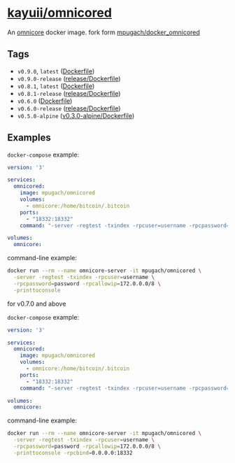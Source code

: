 # [kayuii/omnicored](https://hub.docker.com/r/kayuii/omnicored)

An [omnicore](https://github.com/OmniLayer/omnicore) docker image.
fork form [mpugach/docker_omnicored](https://github.com/mpugach/docker_omnicored) 

## Tags


- `v0.9.0`, `latest` ([Dockerfile](https://github.com/Kayuii/wallet/tree/omnicore-v0.9.0/Dockerfile))
- `v0.9.0-release` ([release/Dockerfile](https://github.com/Kayuii/wallet/tree/omnicore-v0.9.0/release/Dockerfile))
- `v0.8.1`, `latest` ([Dockerfile](https://github.com/Kayuii/wallet/tree/omnicore-v0.8.1/Dockerfile))
- `v0.8.1-release` ([release/Dockerfile](https://github.com/Kayuii/wallet/tree/omnicore-v0.8.1/release/Dockerfile))
- `v0.6.0` ([Dockerfile](https://https://github.com/Kayuii/wallet/blob/omnicore-v0.6.0/Dockerfile))
- `v0.6.0-release` ([release/Dockerfile](https://github.com/Kayuii/wallet/blob/omnicore-v0.6.0/release/Dockerfile))
- `v0.5.0-alpine` ([v0.3.0-alpine/Dockerfile](https://github.com/mpugach/docker_omnicored/blob/master/v0.5.0-alpine/Dockerfile))
## Examples

`docker-compose` example:

```yml
version: '3'

services:
  omnicored:
    image: mpugach/omnicored
    volumes:
      - omnicore:/home/bitcoin/.bitcoin
    ports:
      - "18332:18332"
    command: "-server -regtest -txindex -rpcuser=username -rpcpassword=password -rpcallowip=172.0.0.0/8 -printtoconsole"

volumes:
  omnicore:
```

command-line example:

```sh
docker run --rm --name omnicore-server -it mpugach/omnicored \
  -server -regtest -txindex -rpcuser=username \
  -rpcpassword=password -rpcallowip=172.0.0.0/8 \
  -printtoconsole
```

for v0.7.0 and above

`docker-compose` example:

```yml
version: '3'

services:
  omnicored:
    image: mpugach/omnicored
    volumes:
      - omnicore:/home/bitcoin/.bitcoin
    ports:
      - "18332:18332"
    command: "-server -regtest -txindex -rpcuser=username -rpcpassword=password -rpcallowip=172.0.0.0/8 -printtoconsole -rpcbind=0.0.0.0:18332"

volumes:
  omnicore:
```

command-line example:

```sh
docker run --rm --name omnicore-server -it mpugach/omnicored \
  -server -regtest -txindex -rpcuser=username \
  -rpcpassword=password -rpcallowip=172.0.0.0/8 \
  -printtoconsole -rpcbind=0.0.0.0:18332
```
